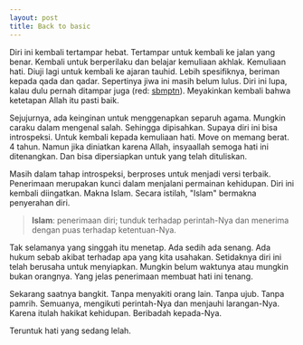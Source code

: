 ```yaml
---
layout: post
title: Back to basic
---
```


Diri ini kembali tertampar hebat. Tertampar untuk kembali ke jalan yang benar. Kembali untuk berperilaku dan belajar kemuliaan akhlak. Kemuliaan hati. Diuji lagi untuk kembali ke ajaran tauhid. Lebih spesifiknya, beriman kepada qada dan qadar. Sepertinya jiwa ini masih belum lulus.<!--break--> Diri ini lupa, kalau dulu pernah ditampar juga (red: [sbmptn](https://deryrahman.github.io/sbmptn)). Meyakinkan kembali bahwa ketetapan Allah itu pasti baik.

Sejujurnya, ada keinginan untuk menggenapkan separuh agama. Mungkin caraku dalam mengenal salah. Sehingga dipisahkan. Supaya diri ini bisa introspeksi. Untuk kembali kepada kemuliaan hati. Move on memang berat. 4 tahun. Namun jika diniatkan karena Allah, insyaallah semoga hati ini ditenangkan. Dan bisa dipersiapkan untuk yang telah dituliskan.

Masih dalam tahap introspeksi, berproses untuk menjadi versi terbaik. Penerimaan merupakan kunci dalam menjalani permainan kehidupan. Diri ini kembali diingatkan. Makna Islam. Secara istilah, "Islam" bermakna penyerahan diri.

> __Islam__: penerimaan diri; tunduk terhadap perintah-Nya dan menerima dengan puas terhadap ketentuan-Nya.

Tak selamanya yang singgah itu menetap. Ada sedih ada senang. Ada hukum sebab akibat terhadap apa yang kita usahakan. Setidaknya diri ini telah berusaha untuk menyiapkan. Mungkin belum waktunya atau mungkin bukan orangnya. Yang jelas penerimaan membuat hati ini tenang.

Sekarang saatnya bangkit. Tanpa menyakiti orang lain. Tanpa ujub. Tanpa pamrih. Semuanya, mengikuti perintah-Nya dan menjauhi larangan-Nya. Karena itulah hakikat kehidupan. Beribadah kepada-Nya.

Teruntuk hati yang sedang lelah.
